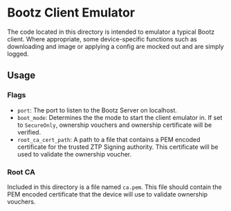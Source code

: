 # Bootz Client Emulator

The code located in this directory is intended to emulator a typical Bootz client. Where appropriate, some device-specific functions such as downloading and image or applying a config are mocked out and are simply logged.

## Usage

### Flags

*   `port`: The port to listen to the Bootz Server on localhost.
*   `boot_mode`: Determines the the mode to start the client emulator in. If set to `SecureOnly`, ownership vouchers and ownership certificate will be verified.
*   `root_ca_cert_path`: A path to a file that contains a PEM encoded certificate for the trusted ZTP Signing authority. This certificate will be used to validate the ownership voucher.

### Root CA

Included in this directory is a file named `ca.pem`. This file should contain the PEM encoded certificate that the device will use to validate ownership vouchers.